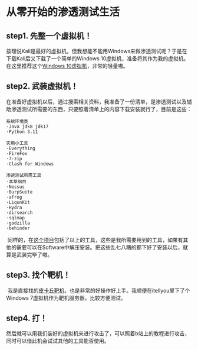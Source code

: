 # 从零开始的渗透测试生活

## step1. 先整一个虚拟机！

​	按理说Kali是最好的虚拟机，但我想能不能用Windows来做渗透测试呢？于是在下载Kali后又下载了一个简单的Windows 10虚拟机，准备将其作为我的虚拟机。在这里推荐这个[Windows 10虚拟机](https://github.com/makoto56/penetration-suite-toolkit/releases/tag/v4.0 "标题")，非常的轻量嗷。

## step2. 武装虚拟机！

​	在准备好虚拟机以后，通过搜索相关资料，我准备了一份清单，是渗透测试以及辅助渗透测试所需要的东西，只要照着清单上的内容下载安装就行了，目前是这些：

```
系统环境类
·Java jdk8 jdk17
·Python 3.11

实用小工具
·Everything
·FireFox
·7-zip
·Clash for Windows

渗透测试所需工具
·本草纲目
·Nessus
·BurpSuite
·afrog
·LiqunKit
·Hydra
·dirsearch
·sqlmap
·godzilla
·behinder
```

​	同样的，在[这个项目](https://github.com/makoto56/penetration-suite-toolkit/releases/tag/v4.0 "标题")包括了以上的工具，这些是我所需要用到的工具，如果有其他的需要可以在Software中解压安装。把这些乱七八糟的都下好了安装以后，就算是武装完毕了嗷。

## step3. 找个靶机！

​	我是直接找的[皮卡丘靶机](https://github.com/zhuifengshaonianhanlu/pikachu)，也是非常的好操作好上手。我顺便在itellyou里下了个Windows 7虚拟机作为靶机服务器，比较方便测试。

## step4. 打！

​	然后就可以用我们装好的虚拟机来进行攻击了，可以照着b站上的教程进行攻击，同时可以借此机会试试其他的工具能否使用。




